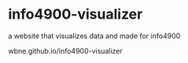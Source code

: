 # info4900-visualizer
 a website that visualizes data and made for info4900

wbne.github.io/info4900-visualizer
